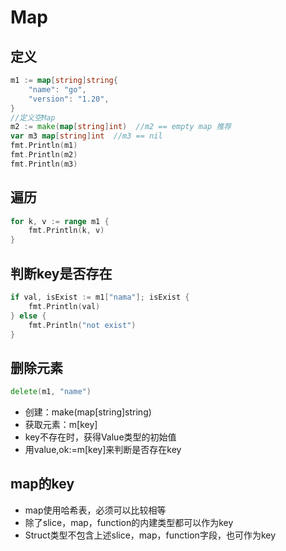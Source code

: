 # Map
## 定义
```go
m1 := map[string]string{
    "name": "go",
    "version": "1.20",
}
//定义空Map
m2 := make(map[string]int)  //m2 == empty map 推荐
var m3 map[string]int  //m3 == nil
fmt.Println(m1)
fmt.Println(m2)
fmt.Println(m3)
```
## 遍历
```go
for k, v := range m1 {
	fmt.Println(k, v)
}
```
## 判断key是否存在
```go
if val, isExist := m1["nama"]; isExist {
	fmt.Println(val)
} else {
	fmt.Println("not exist")
}
```
## 删除元素
```go
delete(m1, "name")
```
- 创建：make(map[string]string)
- 获取元素：m[key]
- key不存在时，获得Value类型的初始值
- 用value,ok:=m[key]来判断是否存在key

## map的key
- map使用哈希表，必须可以比较相等
- 除了slice，map，function的内建类型都可以作为key
- Struct类型不包含上述slice，map，function字段，也可作为key